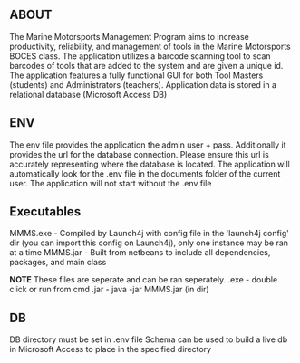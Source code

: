 ## ABOUT ##
The Marine Motorsports Management Program aims to increase productivity, reliability, and management of tools in the Marine Motorsports BOCES class.
The application utilizes a barcode scanning tool to scan barcodes of tools that are added to the system and are given a unique id.
The application features a fully functional GUI for both Tool Masters (students) and Administrators (teachers).
Application data is stored in a relational database (Microsoft Access DB)

## ENV ##
The env file provides the application the admin user + pass. 
Additionally it provides the url for the database connection. 
Please ensure this url is accurately representing where the database is located.
The application will automatically look for the .env file in the documents folder of the current user.
The application will not start without the .env file

## Executables ##
MMMS.exe - Compiled by Launch4j with config file in the 'launch4j config' dir (you can import this config on Launch4j), only one instance may be ran at a time
MMMS.jar - Built from netbeans to include all dependencies, packages, and main class

**NOTE**
These files are seperate and can be ran seperately. 
.exe - double click or run from cmd
.jar - java -jar MMMS.jar (in dir)

## DB ##
DB directory must be set in .env file
Schema can be used to build a live db in Microsoft Access to place in the specified directory
